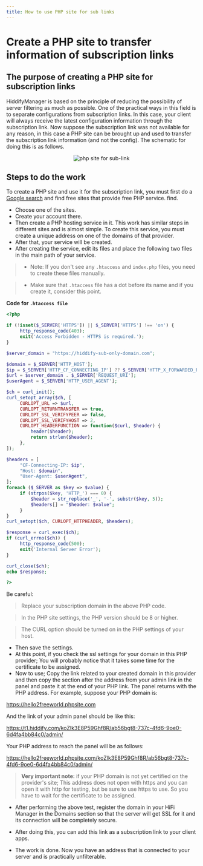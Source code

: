 ```yaml
---
title: How to use PHP site for sub links
---
```


# Create a PHP site to transfer information of subscription links

## The purpose of creating a PHP site for subscription links
HiddifyManager is based on the principle of reducing the possibility of server filtering as much as possible. One of the practical ways in this field is to separate configurations from subscription links. In this case, your client will always receive the latest configuration information through the subscription link. Now suppose the subscription link was not available for any reason, in this case a PHP site can be brought up and used to transfer the subscription link information (and not the config). The schematic for doing this is as follows.

<div align=center watermark=1>
  
![php site for sub-link](https://github.com/hiddify/hiddify.com/assets/125398461/401939b1-e937-4b9f-84b3-9d78cecebfea)
</div>

## Steps to do the work
To create a PHP site and use it for the subscription link, you must first do a [Google search](https://www.google.com/search?q=free+php+hosting) and find free sites that provide free PHP service. find.

- Choose one of the sites.
- Create your account there.
- Then create a PHP hosting service in it. This work has similar steps in different sites and is almost simple. To create this service, you must create a unique address on one of the domains of that provider.
- After that, your service will be created.
- After creating the service, edit its files and place the following two files in the main path of your service.

> - Note: If you don't see any `.htaccess` and `index.php` files, you need to create these files manually.

> - Make sure that `.htaccess` file has a dot before its name and if you create it, consider this point.

**Code for `.htaccess file`**

```php
<?php

if (!isset($_SERVER['HTTPS']) || $_SERVER['HTTPS'] !== 'on') {
     http_response_code(403);
     exit('Access Forbidden - HTTPS is required.');
}

$server_domain = "https://hiddify-sub-only-domain.com";

$domain = $_SERVER['HTTP_HOST'];
$ip = $_SERVER['HTTP_CF_CONNECTING_IP'] ?? $_SERVER['HTTP_X_FORWARDED_FOR'] ?? $_SERVER['REMOTE_ADDR'];
$url = $server_domain . $_SERVER['REQUEST_URI'];
$userAgent = $_SERVER['HTTP_USER_AGENT'];

$ch = curl_init();
curl_setopt_array($ch, [
     CURLOPT_URL => $url,
     CURLOPT_RETURNTRANSFER => true,
     CURLOPT_SSL_VERIFYPEER => false,
     CURLOPT_SSL_VERIFYHOST => 2,
     CURLOPT_HEADERFUNCTION => function($curl, $header) {
         header($header);
         return strlen($header);
     },
]);

$headers = [
     "CF-Connecting-IP: $ip",
     "Host: $domain",
     "User-Agent: $userAgent",
];
foreach ($_SERVER as $key => $value) {
     if (strpos($key, 'HTTP_') === 0) {
         $header = str_replace('_', '-', substr($key, 5));
         $headers[] = "$header: $value";
     }
}
curl_setopt($ch, CURLOPT_HTTPHEADER, $headers);

$response = curl_exec($ch);
if (curl_errno($ch)) {
     http_response_code(500);
     exit('Internal Server Error');
}

curl_close($ch);
echo $response;

?>

```

Be careful:
> Replace your subscription domain in the above PHP code.

> In the PHP site settings, the PHP version should be 8 or higher.

> The CURL option should be turned on in the PHP settings of your host.


- Then save the settings.
- At this point, if you check the ssl settings for your domain in this PHP provider; You will probably notice that it takes some time for the certificate to be assigned.
- Now to use; Copy the link related to your created domain in this provider and then copy the section after the address from your admin link in the panel and paste it at the end of your PHP link. The panel returns with the PHP address.
For example, suppose your PHP domain is:

https://hello2freeworld.phpsite.com

And the link of your admin panel should be like this:

https://t1.hiddify.com/koZlk3E8P59Ghf8R/ab56bgt8-737c-4fd6-9oe0-6d4fa4bb84c0/admin/

Your PHP address to reach the panel will be as follows:

https://hello2freeworld.phpsite.com/koZlk3E8P59Ghf8R/ab56bgt8-737c-4fd6-9oe0-6d4fa4bb84c0/admin/

> **Very important note:** if your PHP domain is not yet certified on the provider's site; This address does not open with https and you can open it with http for testing, but be sure to use https to use. So you have to wait for the certificate to be assigned.

- After performing the above test, register the domain in your HiFi Manager in the Domains section so that the server will get SSL for it and its connection will be completely secure.

- After doing this, you can add this link as a subscription link to your client apps.
- The work is done. Now you have an address that is connected to your server and is practically unfilterable.
